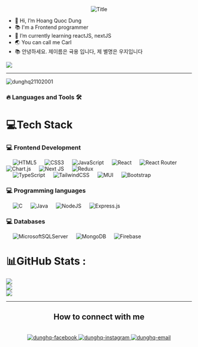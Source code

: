<div align="center">
        <img src="https://readme-typing-svg.herokuapp.com?font=Play&color=%63bae4&size=50&center=true&vCenter=true&height=60&width=700&lines=I'm+Dung;I'm+a+Frontend+programmer;I'm+a+Frontend+programmer;Welcome+to+my+profile!"
            alt="Title"></img>
</div>

- 👋 Hi, I’m Hoang Quoc Dung
- 📚 I'm a Frontend programmer
- 🌱 I’m currently learning reactJS, nextJS
- 🌏 You can call me Carl
- 📚 안녕하세요. 제이름은 귝용 입니다, 제 별명은 우지입니다
<img src='https://thumbs.gfycat.com/ArtisticMintyArrowworm-size_restricted.gif'/>

<hr/>

<p align="left"> <img src="https://komarev.com/ghpvc/?username=dunghq21102001&label=Profile%20views&color=0e75b6&style=flat" alt="dunghq21102001" /> </p>


<h3 align="left">🔥 Languages and Tools 🛠️</h3>

# 💻Tech Stack



### 💻 Frontend Development
  &emsp; 
  ![HTML5](https://img.shields.io/badge/html5-%23E34F26.svg?style=for-the-badge&logo=html5&logoColor=white) 
  &emsp;
![CSS3](https://img.shields.io/badge/css3-%231572B6.svg?style=for-the-badge&logo=css3&logoColor=white)
  &emsp;
![JavaScript](https://img.shields.io/badge/javascript-%23323330.svg?style=for-the-badge&logo=javascript&logoColor=%23F7DF1E) 
  &emsp;
![React](https://img.shields.io/badge/react-%2320232a.svg?style=for-the-badge&logo=react&logoColor=%2361DAFB)                                                             &emsp;
![React Router](https://img.shields.io/badge/React_Router-CA4245?style=for-the-badge&logo=react-router&logoColor=white)                                                   &emsp;
![Chart.js](https://img.shields.io/badge/chart.js-F5788D.svg?style=for-the-badge&logo=chart.js&logoColor=white)                                                           &emsp;
![Next JS](https://img.shields.io/badge/Next-black?style=for-the-badge&logo=next.js&logoColor=white)
  &emsp;
![Redux](https://img.shields.io/badge/redux-%23593d88.svg?style=for-the-badge&logo=redux&logoColor=white)   
  &emsp;
![TypeScript](https://img.shields.io/badge/typescript-%23007ACC.svg?style=for-the-badge&logo=typescript&logoColor=white) 
  &emsp;
![TailwindCSS](https://img.shields.io/badge/tailwindcss-%2338B2AC.svg?style=for-the-badge&logo=tailwind-css&logoColor=white) 
  &emsp;
![MUI](https://img.shields.io/badge/MUI-%230081CB.svg?style=for-the-badge&logo=material-ui&logoColor=white) 
  &emsp;
![Bootstrap](https://img.shields.io/badge/bootstrap-%23563D7C.svg?style=for-the-badge&logo=bootstrap&logoColor=white)
  &emsp;

### 💻 Programming languages
  &emsp;
 ![C](https://img.shields.io/badge/c-%2300599C.svg?style=for-the-badge&logo=c&logoColor=white)
  &emsp; 
 ![Java](https://img.shields.io/badge/java-%23ED8B00.svg?style=for-the-badge&logo=java&logoColor=white)
  &emsp;
  ![NodeJS](https://img.shields.io/badge/node.js-6DA55F?style=for-the-badge&logo=node.js&logoColor=white) 
  &emsp;
  ![Express.js](https://img.shields.io/badge/express.js-%23404d59.svg?style=for-the-badge&logo=express&logoColor=%2361DAFB) 
  &emsp;
  
### 💻 Databases 
  &emsp;
![MicrosoftSQLServer](https://img.shields.io/badge/Microsoft%20SQL%20Sever-CC2927?style=for-the-badge&logo=microsoft%20sql%20server&logoColor=white) 
&emsp;
![MongoDB](https://img.shields.io/badge/MongoDB-%234ea94b.svg?style=for-the-badge&logo=mongodb&logoColor=white)
&emsp;
![Firebase](https://img.shields.io/badge/firebase-%23039BE5.svg?style=for-the-badge&logo=firebase) 
&emsp;

# 📊GitHub Stats :
![](https://github-readme-stats.vercel.app/api?username=dunghq21102001&theme=blue-green&hide_border=false&include_all_commits=false&count_private=false)<br/>
![](https://github-readme-streak-stats.herokuapp.com/?user=dunghq21102001&theme=blue-green&hide_border=false)<br/>
![](https://github-readme-stats.vercel.app/api/top-langs/?username=dunghq21102001&theme=blue-green&hide_border=false&include_all_commits=false&count_private=false&layout=compact)

---


<h2 align="center">How to connect with me</h2>
<br>
<div align="center">
  <a href="https://www.facebook.com/dungx.quoc.2125109" target="blank">
    <img src="https://img.icons8.com/bubbles/100/000000/facebook-new.png" alt="dunghq-facebook" />
  </a>
  <a href="https://www.instagram.com/dunghq21/" target="blank">
    <img src="https://img.icons8.com/bubbles/100/000000/instagram.png" alt="dunghq-instagram" />
  </a>
  <a href="https://mail.google.com/mail/u/0/#inbox" target="top">
    <img src="https://img.icons8.com/bubbles/100/000000/apple-mail.png" alt="dunghq-email" />
  </a>
</div>

